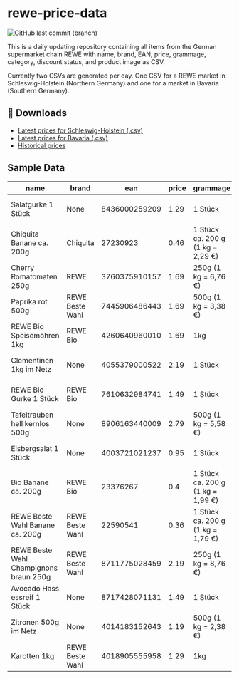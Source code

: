 # rewe-price-data

![GitHub last commit (branch)](https://img.shields.io/github/last-commit/L480/rewe-price-data/main)

This is a daily updating repository containing all items from the German supermarket chain REWE with name, brand, EAN, price, grammage, category, discount status, and product image as CSV.

Currently two CSVs are generated per day. One CSV for a REWE market in Schleswig-Holstein (Northern Germany) and one for a market in Bavaria (Southern Germany).

## 💾 Downloads

- [Latest prices for Schleswig-Holstein (.csv)](https://github.com/L480/rewe-price-data/raw/main/data/schleswig-holstein.csv)
- [Latest prices for Bavaria (.csv)](https://github.com/L480/rewe-price-data/raw/main/data/bavaria.csv)
- [Historical prices](https://github.com/L480/rewe-price-data/releases)

## Sample Data

|name                                  |brand          |ean          |price|grammage                         |category     |sale |image                                                        |
|--------------------------------------|---------------|-------------|-----|---------------------------------|-------------|-----|-------------------------------------------------------------|
|Salatgurke 1 Stück                    |None           |8436000259209|1.29 |1 Stück                          |Obst & Gemüse|False|https://img.rewe-static.de/0483303/24569873_digital-image.png|
|Chiquita Banane ca. 200g              |Chiquita       |27230923     |0.46 |1 Stück ca. 200 g (1 kg = 2,29 €)|Obst & Gemüse|False|https://img.rewe-static.de/7230923/24568904_digital-image.png|
|Cherry Romatomaten 250g               |REWE           |3760375910157|1.69 |250g (1 kg = 6,76 €)             |Obst & Gemüse|False|https://img.rewe-static.de/1033906/23292477_digital-image.png|
|Paprika rot 500g                      |REWE Beste Wahl|7445906486443|1.69 |500g (1 kg = 3,38 €)             |Obst & Gemüse|False|https://img.rewe-static.de/1902921/23275435_digital-image.png|
|REWE Bio Speisemöhren 1kg             |REWE Bio       |4260640960010|1.69 |1kg                              |Obst & Gemüse|False|https://img.rewe-static.de/2588140/24343912_digital-image.png|
|Clementinen 1kg im Netz               |None           |4055379000522|2.19 |1 Stück                          |Obst & Gemüse|False|https://img.rewe-static.de/1055132/23270610_digital-image.png|
|REWE Bio Gurke 1 Stück                |REWE Bio       |7610632984741|1.49 |1 Stück                          |Obst & Gemüse|False|https://img.rewe-static.de/7359497/24569872_digital-image.png|
|Tafeltrauben hell kernlos 500g        |None           |8906163440009|2.79 |500g (1 kg = 5,58 €)             |Obst & Gemüse|False|https://img.rewe-static.de/1105044/21306366_digital-image.png|
|Eisbergsalat 1 Stück                  |None           |4003721021237|0.95 |1 Stück                          |Obst & Gemüse|True |https://img.rewe-static.de/0482595/24570316_digital-image.png|
|Bio Banane ca. 200g                   |REWE Bio       |23376267     |0.4  |1 Stück ca. 200 g (1 kg = 1,99 €)|Obst & Gemüse|False|https://img.rewe-static.de/1930502/24568902_digital-image.png|
|REWE Beste Wahl Banane ca. 200g       |REWE Beste Wahl|22590541     |0.36 |1 Stück ca. 200 g (1 kg = 1,79 €)|Obst & Gemüse|True |https://img.rewe-static.de/1028378/33873287_digital-image.png|
|REWE Beste Wahl Champignons braun 250g|REWE Beste Wahl|8711775028459|2.19 |250g (1 kg = 8,76 €)             |Obst & Gemüse|False|https://img.rewe-static.de/1928831/21288695_digital-image.png|
|Avocado Hass essreif 1 Stück          |None           |8717428071131|1.49 |1 Stück                          |Obst & Gemüse|False|https://img.rewe-static.de/0151854/25018105_digital-image.png|
|Zitronen 500g im Netz                 |None           |4014183152643|1.19 |500g (1 kg = 2,38 €)             |Obst & Gemüse|False|https://img.rewe-static.de/1073678/21306346_digital-image.png|
|Karotten 1kg                          |REWE Beste Wahl|4018905555958|1.29 |1kg                              |Obst & Gemüse|False|https://img.rewe-static.de/1045111/21288882_digital-image.png|